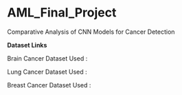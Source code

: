 # AML_Final_Project
Comparative Analysis of CNN Models for Cancer Detection

**Dataset Links**

Brain Cancer Dataset Used : 

Lung Cancer Dataset Used :

Breast Cancer Dataset Used : 
